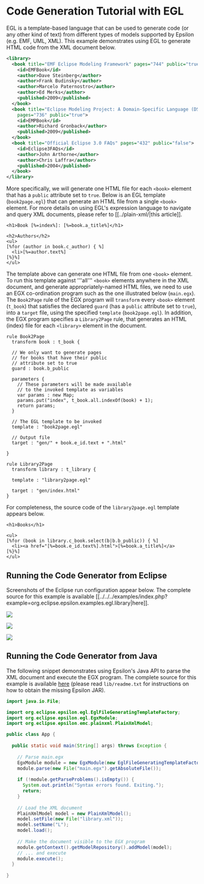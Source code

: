 # Code Generation Tutorial with EGL
EGL is a template-based language that can be used to generate code (or any other kind of text) from different types of models supported by Epsilon (e.g. EMF, UML, XML). This example demonstrates using EGL to generate HTML code from the XML document below.

```xml
<library>
  <book title="EMF Eclipse Modeling Framework" pages="744" public="true">
    <id>EMFBook</id>
    <author>Dave Steinberg</author>
    <author>Frank Budinsky</author>
    <author>Marcelo Paternostro</author>
    <author>Ed Merks</author>
    <published>2009</published>
  </book>
  <book title="Eclipse Modeling Project: A Domain-Specific Language (DSL) Toolkit" 
    pages="736" public="true">
    <id>EMPBook</id>
    <author>Richard Gronback</author>
    <published>2009</published>
  </book>
  <book title="Official Eclipse 3.0 FAQs" pages="432" public="false">
    <id>Eclipse3FAQs</id>
    <author>John Arthorne</author>
    <author>Chris Laffra</author>
    <published>2004</published>
  </book>
</library>
```
 
More specifically, we will generate one HTML file for each `<book>` element that has a `public` attribute set to `true`. Below is an EGL template (`book2page.egl`) that can generate an HTML file from a single `<book>` element. For more details on using EGL's expression language to navigate and query XML documents, please refer to [[../plain-xml/|this article]].
 
```egl
<h1>Book [%=index%]: [%=book.a_title%]</h1>

<h2>Authors</h2>
<ul>
[%for (author in book.c_author) { %]
  <li>[%=author.text%]
[%}%]
</ul>
```
 
The template above can generate one HTML file from one `<book>` element. To run this template against '''all''' `<book>` elements anywhere in the XML document, and generate appropriately-named HTML files, we need to use an EGX co-ordination program such as the one illustrated below (`main.egx`). The `Book2Page` rule of the EGX program will `transform` every `<book>` element (`t_book`) that satisfies the declared `guard` (has a `public` attribute set to `true`), into a `target` file, using the specified `template` (`book2page.egl`). In addition, the EGX program specifies a `Library2Page` rule, that generates an HTML (index) file for each `<library>` element in the document.

```egx
rule Book2Page 
  transform book : t_book {
  
  // We only want to generate pages
  // for books that have their public
  // attribute set to true
  guard : book.b_public
  
  parameters {
    // These parameters will be made available
    // to the invoked template as variables
    var params : new Map;
    params.put("index", t_book.all.indexOf(book) + 1);
    return params;
  }
  
  // The EGL template to be invoked
  template : "book2page.egl"
  
  // Output file
  target : "gen/" + book.e_id.text + ".html"
  
}

rule Library2Page 
  transform library : t_library {
  
  template : "library2page.egl"
  
  target : "gen/index.html"
}
```
 
For completeness, the source code of the `library2page.egl` template appears below.
 
```egl
<h1>Books</h1>

<ul>
[%for (book in library.c_book.select(b|b.b_public)) { %]
  <li><a href="[%=book.e_id.text%].html">[%=book.a_title%]</a>
[%}%]
</ul>
```
 
## Running the Code Generator from Eclipse
Screenshots of the Eclipse run configuration appear below. The complete source for this example is available [[../../../examples/index.php?example=org.eclipse.epsilon.examples.egl.library|here]].

![](run-configuration.png)

![](run-configuration-models.png)

![](run-configuration-model.png)
 
## Running the Code Generator from Java
 
The following snippet demonstrates using Epsilon's Java API to parse the XML document and execute the EGX program. The complete source for this example is available [here](../../../examples/index.php?example=org.eclipse.epsilon.examples.egl.library) (please read `lib/readme.txt` for instructions on how to obtain the missing Epsilon JAR). 

```java
import java.io.File;

import org.eclipse.epsilon.egl.EglFileGeneratingTemplateFactory;
import org.eclipse.epsilon.egl.EgxModule;
import org.eclipse.epsilon.emc.plainxml.PlainXmlModel;

public class App {
  
  public static void main(String[] args) throws Exception {
    
    // Parse main.egx
    EgxModule module = new EgxModule(new EglFileGeneratingTemplateFactory());
    module.parse(new File("main.egx").getAbsoluteFile());
    
    if (!module.getParseProblems().isEmpty()) {
      System.out.println("Syntax errors found. Exiting.");
      return;
    }
    
    // Load the XML document
    PlainXmlModel model = new PlainXmlModel();
    model.setFile(new File("library.xml"));
    model.setName("L");
    model.load();
    
    // Make the document visible to the EGX program
    module.getContext().getModelRepository().addModel(model);
    // ... and execute
    module.execute();
  }
  
}  
```

